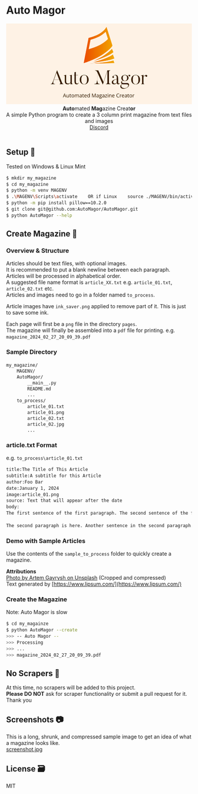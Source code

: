 # Auto Magor
<div align="center">
<img src="./cover.png" alt="Auto Magor Logo">
<strong>Auto</strong>mated <strong>Mag</strong>azine Creat<strong>or</strong><br/>
A simple Python program to create a 3 column print magazine from text files and images<br/>
<a href="https://discord.gg/3HNkP5GX9t">Discord</a>

</div>
<br/>

## Setup 💽

Tested on Windows & Linux Mint

```bash
$ mkdir my_magazine
$ cd my_magazine
$ python -m venv MAGENV
$ .\MAGENV\Scripts\activate    OR if Linux    source ./MAGENV/bin/activate
$ python -m pip install pillow==10.2.0
$ git clone git@github.com:AutoMagor/AutoMagor.git
$ python AutoMagor --help
```

## Create Magazine 📖

### Overview & Structure

Articles should be text files, with optional images.  
It is recommended to put a blank newline between each paragraph.  
Articles will be processed in alphabetical order.  
A suggested file name format is `article_XX.txt` e.g. `article_01.txt`, `article_02.txt` etc.  
Articles and images need to go in a folder named `to_process`.

Article images have `ink_saver.png` applied to remove part of it. This is just to save some ink.

Each page will first be a `png` file in the directory `pages`.  
The magazine will finally be assembled into a `pdf` file for printing. e.g. `magazine_2024_02_27_20_09_39.pdf`

### Sample Directory

```
my_magazine/
    MAGENV/
    AutoMagor/
        __main__.py
        README.md
        ...
    to_process/
        article_01.txt
        article_01.png
        article_02.txt
        article_02.jpg
        ...
```

### article.txt Format

e.g. `to_process\article_01.txt`
```txt
title:The Title of This Article
subtitle:A subtitle for this Article
author:Foo Bar
date:January 1, 2024
image:article_01.png
source: Text that will appear after the date
body:
The first sentence of the first paragraph. The second sentence of the first paragraph.

The second paragraph is here. Another sentence in the second paragraph.
```

### Demo with Sample Articles

Use the contents of the `sample_to_process` folder to quickly create a magazine.

**Attributions**  
[Photo by Artem Gavrysh on Unsplash](https://unsplash.com/photos/black-trike-parked-near-soter-F6-U5fGAOik?utm_content=creditShareLink&utm_medium=referral&utm_source=unsplash) (Cropped and compressed)  
Text generated by [https://www.lipsum.com/](https://www.lipsum.com/)

### Create the Magazine

Note: Auto Magor is slow
```bash
$ cd my_magainze
$ python AutoMagor --create
>>> -- Auto Magor --
>>> Processing
>>> ...
>>> magazine_2024_02_27_20_09_39.pdf
```

## No Scrapers 🛑

At this time, no scrapers will be added to this project.  
**Please DO NOT** ask for scraper functionality or submit a pull request for it.  
Thank you

## Screenshots 📷

This is a long, shrunk, and compressed sample image to get an idea of what a magazine looks like.  
[screenshot.jpg](./screenshot.jpg)

## License 🗃️

MIT
